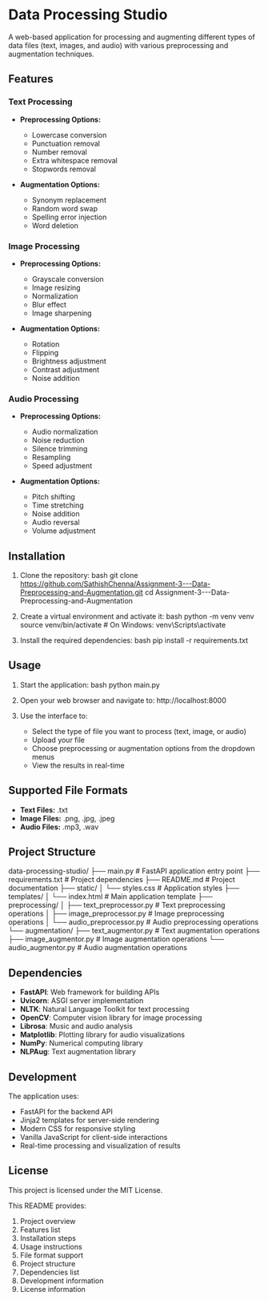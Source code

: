 # Data Processing Studio

A web-based application for processing and augmenting different types of data files (text, images, and audio) with various preprocessing and augmentation techniques.

## Features

### Text Processing
- **Preprocessing Options:**
  - Lowercase conversion
  - Punctuation removal
  - Number removal
  - Extra whitespace removal
  - Stopwords removal

- **Augmentation Options:**
  - Synonym replacement
  - Random word swap
  - Spelling error injection
  - Word deletion

### Image Processing
- **Preprocessing Options:**
  - Grayscale conversion
  - Image resizing
  - Normalization
  - Blur effect
  - Image sharpening

- **Augmentation Options:**
  - Rotation
  - Flipping
  - Brightness adjustment
  - Contrast adjustment
  - Noise addition

### Audio Processing
- **Preprocessing Options:**
  - Audio normalization
  - Noise reduction
  - Silence trimming
  - Resampling
  - Speed adjustment

- **Augmentation Options:**
  - Pitch shifting
  - Time stretching
  - Noise addition
  - Audio reversal
  - Volume adjustment

## Installation

1. Clone the repository: 
bash
git clone https://github.com/SathishChenna/Assignment-3---Data-Preprocessing-and-Augmentation.git
cd Assignment-3---Data-Preprocessing-and-Augmentation


2. Create a virtual environment and activate it:
bash
python -m venv venv
source venv/bin/activate # On Windows: venv\Scripts\activate


3. Install the required dependencies:
bash
pip install -r requirements.txt


## Usage

1. Start the application:
bash
python main.py


2. Open your web browser and navigate to:
http://localhost:8000


3. Use the interface to:
   - Select the type of file you want to process (text, image, or audio)
   - Upload your file
   - Choose preprocessing or augmentation options from the dropdown menus
   - View the results in real-time

## Supported File Formats
- **Text Files:** .txt
- **Image Files:** .png, .jpg, .jpeg
- **Audio Files:** .mp3, .wav

## Project Structure
data-processing-studio/
├── main.py # FastAPI application entry point
├── requirements.txt # Project dependencies
├── README.md # Project documentation
├── static/
│ └── styles.css # Application styles
├── templates/
│ └── index.html # Main application template
├── preprocessing/
│ ├── text_preprocessor.py # Text preprocessing operations
│ ├── image_preprocessor.py # Image preprocessing operations
│ └── audio_preprocessor.py # Audio preprocessing operations
└── augmentation/
├── text_augmentor.py # Text augmentation operations
├── image_augmentor.py # Image augmentation operations
└── audio_augmentor.py # Audio augmentation operations

## Dependencies
- **FastAPI**: Web framework for building APIs
- **Uvicorn**: ASGI server implementation
- **NLTK**: Natural Language Toolkit for text processing
- **OpenCV**: Computer vision library for image processing
- **Librosa**: Music and audio analysis
- **Matplotlib**: Plotting library for audio visualizations
- **NumPy**: Numerical computing library
- **NLPAug**: Text augmentation library

## Development
The application uses:
- FastAPI for the backend API
- Jinja2 templates for server-side rendering
- Modern CSS for responsive styling
- Vanilla JavaScript for client-side interactions
- Real-time processing and visualization of results

## License
This project is licensed under the MIT License.

This README provides:
1. Project overview
2. Features list
3. Installation steps
4. Usage instructions
5. File format support
6. Project structure
7. Dependencies list
8. Development information
9. License information
